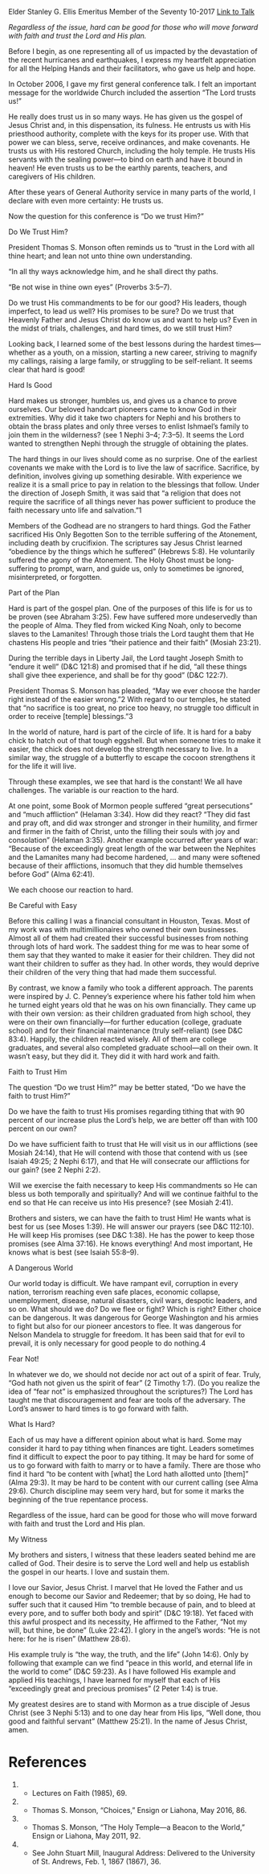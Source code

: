 Elder Stanley G. Ellis
Emeritus Member of the Seventy
10-2017
[Link to Talk](https://www.churchofjesuschrist.org/study/general-conference/2017/10/do-we-trust-him-hard-is-good?lang=eng)

_Regardless of the issue, hard can be good for those who will move forward with faith and trust the Lord and His plan._

Before I begin, as one representing all of us impacted by the devastation of the recent hurricanes and earthquakes, I express my heartfelt appreciation for all the Helping Hands and their facilitators, who gave us help and hope.

In October 2006, I gave my first general conference talk. I felt an important message for the worldwide Church included the assertion “The Lord trusts us!”

He really does trust us in so many ways. He has given us the gospel of Jesus Christ and, in this dispensation, its fulness. He entrusts us with His priesthood authority, complete with the keys for its proper use. With that power we can bless, serve, receive ordinances, and make covenants. He trusts us with His restored Church, including the holy temple. He trusts His servants with the sealing power—to bind on earth and have it bound in heaven! He even trusts us to be the earthly parents, teachers, and caregivers of His children.

After these years of General Authority service in many parts of the world, I declare with even more certainty: He trusts us.

Now the question for this conference is “Do we trust Him?”





Do We Trust Him?



President Thomas S. Monson often reminds us to “trust in the Lord with all thine heart; and lean not unto thine own understanding.

“In all thy ways acknowledge him, and he shall direct thy paths.

“Be not wise in thine own eyes” (Proverbs 3:5–7).

Do we trust His commandments to be for our good? His leaders, though imperfect, to lead us well? His promises to be sure? Do we trust that Heavenly Father and Jesus Christ do know us and want to help us? Even in the midst of trials, challenges, and hard times, do we still trust Him?

Looking back, I learned some of the best lessons during the hardest times—whether as a youth, on a mission, starting a new career, striving to magnify my callings, raising a large family, or struggling to be self-reliant. It seems clear that hard is good!







Hard Is Good



Hard makes us stronger, humbles us, and gives us a chance to prove ourselves. Our beloved handcart pioneers came to know God in their extremities. Why did it take two chapters for Nephi and his brothers to obtain the brass plates and only three verses to enlist Ishmael’s family to join them in the wilderness? (see 1 Nephi 3–4; 7:3–5). It seems the Lord wanted to strengthen Nephi through the struggle of obtaining the plates.

The hard things in our lives should come as no surprise. One of the earliest covenants we make with the Lord is to live the law of sacrifice. Sacrifice, by definition, involves giving up something desirable. With experience we realize it is a small price to pay in relation to the blessings that follow. Under the direction of Joseph Smith, it was said that “a religion that does not require the sacrifice of all things never has power sufficient to produce the faith necessary unto life and salvation.”1

Members of the Godhead are no strangers to hard things. God the Father sacrificed His Only Begotten Son to the terrible suffering of the Atonement, including death by crucifixion. The scriptures say Jesus Christ learned “obedience by the things which he suffered” (Hebrews 5:8). He voluntarily suffered the agony of the Atonement. The Holy Ghost must be long-suffering to prompt, warn, and guide us, only to sometimes be ignored, misinterpreted, or forgotten.







Part of the Plan



Hard is part of the gospel plan. One of the purposes of this life is for us to be proven (see Abraham 3:25). Few have suffered more undeservedly than the people of Alma. They fled from wicked King Noah, only to become slaves to the Lamanites! Through those trials the Lord taught them that He chastens His people and tries “their patience and their faith” (Mosiah 23:21).

During the terrible days in Liberty Jail, the Lord taught Joseph Smith to “endure it well” (D&C 121:8) and promised that if he did, “all these things shall give thee experience, and shall be for thy good” (D&C 122:7).

President Thomas S. Monson has pleaded, “May we ever choose the harder right instead of the easier wrong.”2 With regard to our temples, he stated that “no sacrifice is too great, no price too heavy, no struggle too difficult in order to receive [temple] blessings.”3

In the world of nature, hard is part of the circle of life. It is hard for a baby chick to hatch out of that tough eggshell. But when someone tries to make it easier, the chick does not develop the strength necessary to live. In a similar way, the struggle of a butterfly to escape the cocoon strengthens it for the life it will live.

Through these examples, we see that hard is the constant! We all have challenges. The variable is our reaction to the hard.

At one point, some Book of Mormon people suffered “great persecutions” and “much affliction” (Helaman 3:34). How did they react? “They did fast and pray oft, and did wax stronger and stronger in their humility, and firmer and firmer in the faith of Christ, unto the filling their souls with joy and consolation” (Helaman 3:35). Another example occurred after years of war: “Because of the exceedingly great length of the war between the Nephites and the Lamanites many had become hardened, … and many were softened because of their afflictions, insomuch that they did humble themselves before God” (Alma 62:41).

We each choose our reaction to hard.







Be Careful with Easy



Before this calling I was a financial consultant in Houston, Texas. Most of my work was with multimillionaires who owned their own businesses. Almost all of them had created their successful businesses from nothing through lots of hard work. The saddest thing for me was to hear some of them say that they wanted to make it easier for their children. They did not want their children to suffer as they had. In other words, they would deprive their children of the very thing that had made them successful.

By contrast, we know a family who took a different approach. The parents were inspired by J. C. Penney’s experience where his father told him when he turned eight years old that he was on his own financially. They came up with their own version: as their children graduated from high school, they were on their own financially—for further education (college, graduate school) and for their financial maintenance (truly self-reliant) (see D&C 83:4). Happily, the children reacted wisely. All of them are college graduates, and several also completed graduate school—all on their own. It wasn’t easy, but they did it. They did it with hard work and faith.









Faith to Trust Him



The question “Do we trust Him?” may be better stated, “Do we have the faith to trust Him?”

Do we have the faith to trust His promises regarding tithing that with 90 percent of our increase plus the Lord’s help, we are better off than with 100 percent on our own?

Do we have sufficient faith to trust that He will visit us in our afflictions (see Mosiah 24:14), that He will contend with those that contend with us (see Isaiah 49:25; 2 Nephi 6:17), and that He will consecrate our afflictions for our gain? (see 2 Nephi 2:2).

Will we exercise the faith necessary to keep His commandments so He can bless us both temporally and spiritually? And will we continue faithful to the end so that He can receive us into His presence? (see Mosiah 2:41).

Brothers and sisters, we can have the faith to trust Him! He wants what is best for us (see Moses 1:39). He will answer our prayers (see D&C 112:10). He will keep His promises (see D&C 1:38). He has the power to keep those promises (see Alma 37:16). He knows everything! And most important, He knows what is best (see Isaiah 55:8–9).







A Dangerous World



Our world today is difficult. We have rampant evil, corruption in every nation, terrorism reaching even safe places, economic collapse, unemployment, disease, natural disasters, civil wars, despotic leaders, and so on. What should we do? Do we flee or fight? Which is right? Either choice can be dangerous. It was dangerous for George Washington and his armies to fight but also for our pioneer ancestors to flee. It was dangerous for Nelson Mandela to struggle for freedom. It has been said that for evil to prevail, it is only necessary for good people to do nothing.4







Fear Not!



In whatever we do, we should not decide nor act out of a spirit of fear. Truly, “God hath not given us the spirit of fear” (2 Timothy 1:7). (Do you realize the idea of “fear not” is emphasized throughout the scriptures?) The Lord has taught me that discouragement and fear are tools of the adversary. The Lord’s answer to hard times is to go forward with faith.







What Is Hard?



Each of us may have a different opinion about what is hard. Some may consider it hard to pay tithing when finances are tight. Leaders sometimes find it difficult to expect the poor to pay tithing. It may be hard for some of us to go forward with faith to marry or to have a family. There are those who find it hard “to be content with [what] the Lord hath allotted unto [them]” (Alma 29:3). It may be hard to be content with our current calling (see Alma 29:6). Church discipline may seem very hard, but for some it marks the beginning of the true repentance process.

Regardless of the issue, hard can be good for those who will move forward with faith and trust the Lord and His plan.







My Witness



My brothers and sisters, I witness that these leaders seated behind me are called of God. Their desire is to serve the Lord well and help us establish the gospel in our hearts. I love and sustain them.

I love our Savior, Jesus Christ. I marvel that He loved the Father and us enough to become our Savior and Redeemer; that by so doing, He had to suffer such that it caused Him “to tremble because of pain, and to bleed at every pore, and to suffer both body and spirit” (D&C 19:18). Yet faced with this awful prospect and its necessity, He affirmed to the Father, “Not my will, but thine, be done” (Luke 22:42). I glory in the angel’s words: “He is not here: for he is risen” (Matthew 28:6).

His example truly is “the way, the truth, and the life” (John 14:6). Only by following that example can we find “peace in this world, and eternal life in the world to come” (D&C 59:23). As I have followed His example and applied His teachings, I have learned for myself that each of His “exceedingly great and precious promises” (2 Peter 1:4) is true.

My greatest desires are to stand with Mormon as a true disciple of Jesus Christ (see 3 Nephi 5:13) and to one day hear from His lips, “Well done, thou good and faithful servant” (Matthew 25:21). In the name of Jesus Christ, amen.

# References
1. - Lectures on Faith (1985), 69.
2. - Thomas S. Monson, “Choices,” Ensign or Liahona, May 2016, 86.
3. - Thomas S. Monson, “The Holy Temple—a Beacon to the World,” Ensign or Liahona, May 2011, 92.
4. - See John Stuart Mill, Inaugural Address: Delivered to the University of St. Andrews, Feb. 1, 1867 (1867), 36.